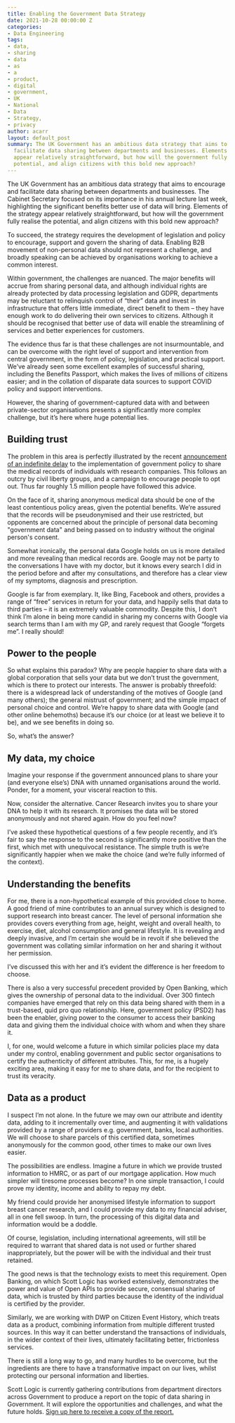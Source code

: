 ```yaml
---
title: Enabling the Government Data Strategy
date: 2021-10-28 00:00:00 Z
categories:
- Data Engineering
tags:
- data,
- sharing
- data
- as
- a
- product,
- digital
- government,
- UK
- National
- Data
- Strategy,
- privacy
author: acarr
layout: default_post
summary: The UK Government has an ambitious data strategy that aims to encourage and
  facilitate data sharing between departments and businesses. Elements of the strategy
  appear relatively straightforward, but how will the government fully realise the
  potential, and align citizens with this bold new approach?
---
```


The UK Government has an ambitious data strategy that aims to encourage and facilitate data sharing between departments and businesses. The Cabinet Secretary focused on its importance in his annual lecture last week, highlighting the significant benefits better use of data will bring. Elements of the strategy appear relatively straightforward, but how will the government fully realise the potential, and align citizens with this bold new approach?

To succeed, the strategy requires the development of legislation and policy to encourage, support and govern the sharing of data. Enabling B2B movement of non-personal data should not represent a challenge, and broadly speaking can be achieved by organisations working to achieve a common interest.

Within government, the challenges are nuanced. The major benefits will accrue from sharing personal data, and although individual rights are already protected by data processing legislation and GDPR, departments may be reluctant to relinquish control of “their” data and invest in infrastructure that offers little immediate, direct benefit to them – they have enough work to do delivering their own services to citizens. Although it should be recognised that better use of data will enable the streamlining of services and better experiences for customers.

The evidence thus far is that these challenges are not insurmountable, and can be overcome with the right level of support and intervention from central government, in the form of policy, legislation, and practical support. We’ve already seen some excellent examples of successful sharing, including the Benefits Passport, which makes the lives of millions of citizens easier; and in the collation of disparate data sources to support COVID policy and support interventions.

However, the sharing of government-captured data with and between private-sector organisations presents a significantly more complex challenge, but it’s here where huge potential lies.

## Building trust

The problem in this area is perfectly illustrated by the recent [announcement of an indefinite delay](https://www.theguardian.com/society/2021/aug/22/nhs-data-grab-on-hold-as-millions-opt-out) to the implementation of government policy to share the medical records of individuals with research companies. This follows an outcry by civil liberty groups, and a campaign to encourage people to opt out. Thus far roughly 1.5 million people have followed this advice.

On the face of it, sharing anonymous medical data should be one of the least contentious policy areas, given the potential benefits. We’re assured that the records will be pseudonymised and their use restricted, but opponents are concerned about the principle of personal data becoming "government data" and being passed on to industry without the original person's consent.

Somewhat ironically, the personal data Google holds on us is more detailed and more revealing than medical records are. Google may not be party to the conversations I have with my doctor, but it knows every search I did in the period before and after my consultations, and therefore has a clear view of my symptoms, diagnosis and prescription.

Google is far from exemplary. It, like Bing, Facebook and others, provides a range of “free” services in return for your data, and happily sells that data to third parties – it is an extremely valuable commodity. Despite this, I don’t think I’m alone in being more candid in sharing my concerns with Google via search terms than I am with my GP, and rarely request that Google “forgets me”. I really should!

## Power to the people

So what explains this paradox? Why are people happier to share data with a global corporation that sells your data but we don’t trust the government, which is there to protect our interests. The answer is probably threefold: there is a widespread lack of understanding of the motives of Google (and many others); the general mistrust of government; and the simple impact of personal choice and control. We’re happy to share data with Google (and other online behemoths) because it’s our choice (or at least we believe it to be), and we see benefits in doing so.

So, what’s the answer?

## My data, my choice

Imagine your response if the government announced plans to share your (and everyone else’s) DNA with unnamed organisations around the world. Ponder, for a moment, your visceral reaction to this.

Now, consider the alternative. Cancer Research invites you to share your DNA to help it with its research. It promises the data will be stored anonymously and not shared again. How do you feel now?

I’ve asked these hypothetical questions of a few people recently, and it’s fair to say the response to the second is significantly more positive than the first, which met with unequivocal resistance. The simple truth is we’re significantly happier when we make the choice (and we’re fully informed of the context).

## Understanding the benefits

For me, there is a non-hypothetical example of this provided close to home. A good friend of mine contributes to an annual survey which is designed to support research into breast cancer. The level of personal information she provides covers everything from age, height, weight and overall health, to exercise, diet, alcohol consumption and general lifestyle. It is revealing and deeply invasive, and I’m certain she would be in revolt if she believed the government was collating similar information on her and sharing it without her permission.

I’ve discussed this with her and it’s evident the difference is her freedom to choose.

There is also a very successful precedent provided by Open Banking, which gives the ownership of personal data to the individual. Over 300 fintech companies have emerged that rely on this data being shared with them in a trust-based, quid pro quo relationship. Here, government policy (PSD2) has been the enabler, giving power to the consumer to access their banking data and giving them the individual choice with whom and when they share it.

I, for one, would welcome a future in which similar policies place my data under my control, enabling government and public sector organisations to certify the authenticity of different attributes. This, for me, is a hugely exciting area, making it easy for me to share data, and for the recipient to trust its veracity.

## Data as a product

I suspect I’m not alone. In the future we may own our attribute and identity data, adding to it incrementally over time, and augmenting it with validations provided by a range of providers e.g. government, banks, local authorities. We will choose to share parcels of this certified data, sometimes anonymously for the common good, other times to make our own lives easier.

The possibilities are endless. Imagine a future in which we provide trusted information to HMRC, or as part of our mortgage application. How much simpler will tiresome processes become? In one simple transaction, I could prove my identity, income and ability to repay my debt.

My friend could provide her anonymised lifestyle information to support breast cancer research, and I could provide my data to my financial adviser, all in one fell swoop. In turn, the processing of this digital data and information would be a doddle.

Of course, legislation, including international agreements, will still be required to warrant that shared data is not used or further shared inappropriately, but the power will be with the individual and their trust retained.

The good news is that the technology exists to meet this requirement. Open Banking, on which Scott Logic has worked extensively, demonstrates the power and value of Open APIs to provide secure, consensual sharing of data, which is trusted by third parties because the identity of the individual is certified by the provider.

Similarly, we are working with DWP on Citizen Event History, which treats data as a product, combining information from multiple different trusted sources. In this way it can better understand the transactions of individuals, in the wider context of their lives, ultimately facilitating better, frictionless services.

There is still a long way to go, and many hurdles to be overcome, but the ingredients are there to have a transformative impact on our lives, whilst protecting our personal information and liberties.

Scott Logic is currently gathering contributions from department directors across Government to produce a report on the topic of data sharing in Government. It will explore the opportunities and challenges, and what the future holds. [Sign up here to receive a copy of the report.](https://forms.gle/oxbHcuLwZmL3bhj16)